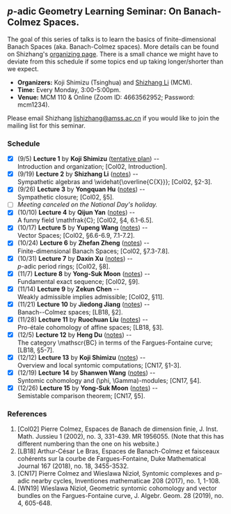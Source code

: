 ## _p_-adic Geometry Learning Seminar: On Banach-Colmez Spaces.

  The goal of this series of talks is to learn the basics of finite-dimensional Banach Spaces (aka. Banach-Colmez spaces). More details can be found on Shizhang's [organizing page](http://shizhang.li/seminars/BC%20spaces_22%20Fall.html). There is a small chance we might have to deviate from this schedule if some topics end up taking longer/shorter than we expect.
  - **Organizers:** Koji Shimizu (Tsinghua) and [Shizhang Li](http://shizhang.li) (MCM).
  - **Time:** Every Monday, 3:00-5:00pm.
  - **Venue:** MCM 110 & Online (Zoom ID: 4663562952; Password: mcm1234).

  
Please email Shizhang <lishizhang@amss.ac.cn> if you would like to join the mailing list for this seminar.

### Schedule

- [x] (9/5) **Lecture 1** by **Koji Shimizu** ([tentative plan](././1.pdf)) -- <br/>
  Introduction and organization; [Col02, Introduction]. 
- [x] (9/19) **Lecture 2** by **Shizhang Li** ([notes](././2.pdf)) -- <br/>
  Sympathetic algebras and \widehat{\overline{C\{X\}}}; [Col02, §2-3].
- [x] (9/26) **Lecture 3** by **Yongquan Hu** ([notes](././3.pdf)) -- <br/>
  Sympathetic closure; [Col02, §5].
- [ ] _Meeting canceled on the National Day's holiday._
- [x] (10/10) **Lecture 4** by **Qijun Yan** ([notes](././4.pdf)) -- <br/>
  A funny field \mathfrak{C}; [Col02, §4, 6.1-6.5].
- [x] (10/17) **Lecture 5** by **Yupeng Wang** ([notes](././5.pdf)) -- <br/>
  Vector Spaces; [Col02, §6.6-6.9, 7.1-7.2].
- [x] (10/24) **Lecture 6** by **Zhefan Zheng** ([notes](././6.pdf)) -- <br/>
  Finite-dimensional Banach Spaces; [Col02, §7.3-7.8].
- [x] (10/31) **Lecture 7** by **Daxin Xu** ([notes](././7.pdf)) -- <br/>
  _p_-adic period rings; [Col02, §8].
- [x] (11/7) **Lecture 8** by **Yong-Suk Moon** ([notes](././8.pdf)) -- <br/>
  Fundamental exact sequence; [Col02, §9].
- [x] (11/14) **Lecture 9** by **Zekun Chen** -- <br/>
  Weakly admissible implies admissible; [Col02, §11].
- [x] (11/21) **Lecture 10** by **Jiedong Jiang** ([notes](././10.pdf)) -- <br/>
  Banach--Colmez spaces; [LB18, §2].
- [x] (11/28) **Lecture 11** by **Ruochuan Liu** ([notes](././11.pdf)) -- <br/>
  Pro-étale cohomology of affine spaces; [LB18, §3].
- [x] (12/5) **Lecture 12** by **Heng Du** ([notes](././12.pdf)) -- <br/>
  The category \mathscr{BC} in terms of the Fargues-Fontaine curve; [LB18, §5-7].
- [x] (12/12) **Lecture 13** by **Koji Shimizu** ([notes](././13.pdf)) -- <br/>
  Overview and local syntomic computations; [CN17, §1-3].
- [x] (12/19) **Lecture 14** by **Shanwen Wang** ([notes](././14.pdf)) -- <br/>
  Syntomic cohomology and (\phi, \Gamma)-modules; [CN17, §4].
- [x] (12/26) **Lecture 15** by **Yong-Suk Moon** ([notes](././15.pdf)) -- <br/>
  Semistable comparison theorem; [CN17, §5].

### References

1. [Col02] Pierre Colmez, Espaces de Banach de dimension finie, J. Inst. Math. Jussieu 1 (2002), no. 3, 331-439. MR 1956055. (Note that this has different numbering than the one on his website.)
2. [LB18] Arthur-César Le Bras, Espaces de Banach-Colmez et faisceaux cohérents sur la courbe de Fargues-Fontaine, Duke Mathematical Journal 167 (2018), no. 18, 3455-3532.
3. [CN17] Pierre Colmez and Wieslawa Nizioł, Syntomic complexes and p-adic nearby cycles, Inventiones mathematicae 208 (2017), no. 1, 1-108.
4. [WN19] Wieslawa Nizioł, Geometric syntomic cohomology and vector bundles on the Fargues-Fontaine curve, J. Algebr. Geom. 28 (2019), no. 4, 605-648.





